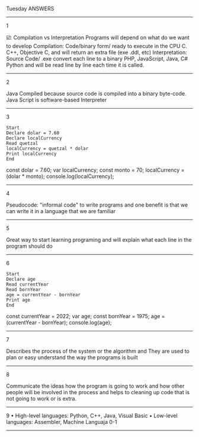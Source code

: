 Tuesday ANSWERS

-----------------------------------------------------------------------------------------------------------------------------------------------

1

☑️: Compilation vs Interpretation Programs will depend on what do we want to develop Compilation: Code/binary form/ ready to execute in the CPU C. C++, Objective C, and will return an extra file (exe .ddl, etc) Interpretation: Source Code/ .exe convert each line to a binary PHP, JavaScript, Java, C# Python and will be read line by line each time it is called.

-----------------------------------------------------------------------------------------------------------------------------------------------

2

Java Compiled because source code is compiled into a binary byte-code. Java Script is software-based Interpreter

-----------------------------------------------------------------------------------------------------------------------------------------------

3

    Start
    Declare dolar = 7.60
    Declare localCurrency
    Read quetzal
    localCurrency = quetzal * dolar
    Print localCurrency
    End

const dolar = 7.60; var localCurrency; const monto = 70; localCurrency = (dolar * monto); console.log(localCurrency);

-----------------------------------------------------------------------------------------------------------------------------------------------

4

Pseudocode: "informal code" to write programs and one benefit is that we can write it in a language that we are familiar

-----------------------------------------------------------------------------------------------------------------------------------------------

5

Great way to start learning programing and will explain what each line in the program should do

-----------------------------------------------------------------------------------------------------------------------------------------------

6

    Start
    Declare age
    Read currentYear
    Read bornYear
    age = currentYear - bornYear
    Print age
    End

const currentYear = 2022; var age; const bornYear = 1975; age = (currentYear - bornYear); console.log(age);

-----------------------------------------------------------------------------------------------------------------------------------------------

7

Describes the process of the system or the algorithm and They are used to plan or easy understand the way the programs is built

-----------------------------------------------------------------------------------------------------------------------------------------------

8

Communicate the ideas how the program is going to work and how other people will be involved in the process and helps to cleaning up code that is not going to work or is extra.

-----------------------------------------------------------------------------------------------------------------------------------------------

9
•	High-level languages: Python, C++, Java, Visual Basic
•	Low-level languages: Assembler, Machine Languaja 0-1

________________________________________


